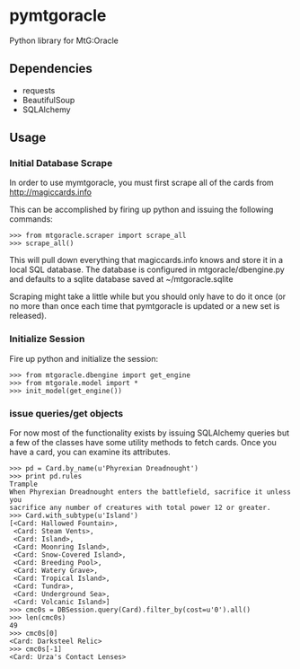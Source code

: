 # pymtgoracle

Python library for MtG:Oracle


## Dependencies

* requests
* BeautifulSoup
* SQLAlchemy


## Usage

### Initial Database Scrape

In order to use mymtgoracle, you must first scrape all of the cards from
http://magiccards.info

This can be accomplished by firing up python and issuing the following commands:

    >>> from mtgoracle.scraper import scrape_all
    >>> scrape_all()

This will pull down everything that magiccards.info knows and store it in a
local SQL database. The database is configured in mtgoracle/dbengine.py and
defaults to a sqlite database saved at ~/mtgoracle.sqlite

Scraping might take a little while but you should only have to do it once (or
no more than once each time that pymtgoracle is updated or a new set is
released).

### Initialize Session

Fire up python and initialize the session:

    >>> from mtgoracle.dbengine import get_engine
    >>> from mtgorale.model import *
    >>> init_model(get_engine())

### issue queries/get objects

For now most of the functionality exists by issuing SQLAlchemy queries but a
few of the classes have some utility methods to fetch cards. Once you have a
card, you can examine its attributes.

    >>> pd = Card.by_name(u'Phyrexian Dreadnought')
    >>> print pd.rules
    Trample
    When Phyrexian Dreadnought enters the battlefield, sacrifice it unless you
    sacrifice any number of creatures with total power 12 or greater.
    >>> Card.with_subtype(u'Island')
    [<Card: Hallowed Fountain>,
     <Card: Steam Vents>,
     <Card: Island>,
     <Card: Moonring Island>,
     <Card: Snow-Covered Island>,
     <Card: Breeding Pool>,
     <Card: Watery Grave>,
     <Card: Tropical Island>,
     <Card: Tundra>,
     <Card: Underground Sea>,
     <Card: Volcanic Island>]
    >>> cmc0s = DBSession.query(Card).filter_by(cost=u'0').all()
    >>> len(cmc0s)
    49
    >>> cmc0s[0]
    <Card: Darksteel Relic>
    >>> cmc0s[-1]
    <Card: Urza's Contact Lenses>
